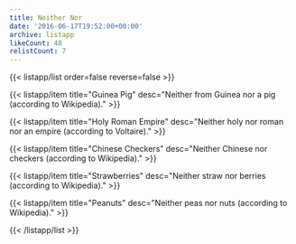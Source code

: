 ```yaml
---
title: Neither Nor
date: '2016-06-17T19:52:00+00:00'
archive: listapp
likeCount: 48
relistCount: 7
---
```


{{< listapp/list order=false reverse=false >}}

   {{< listapp/item title="Guinea Pig"
      desc="Neither from Guinea nor a pig (according to Wikipedia)." >}}

   {{< listapp/item title="Holy Roman Empire"
      desc="Neither holy nor roman nor an empire (according to Voltaire)." >}}

   {{< listapp/item title="Chinese Checkers"
      desc="Neither Chinese nor checkers (according to Wikipedia)." >}}

   {{< listapp/item title="Strawberries"
      desc="Neither straw nor berries (according to Wikipedia)." >}}

   {{< listapp/item title="Peanuts"
      desc="Neither peas nor nuts (according to Wikipedia)." >}}

{{< /listapp/list >}}

